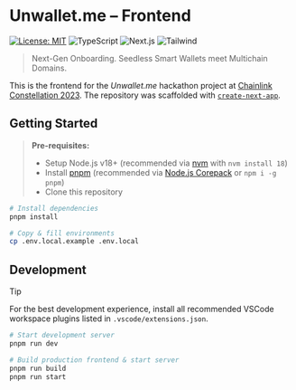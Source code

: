 # Unwallet.me – Frontend

[![License: MIT](https://img.shields.io/badge/License-MIT-yellow.svg)](https://opensource.org/licenses/MIT)
![TypeScript](https://img.shields.io/badge/Typescript-blue)
![Next.js](https://img.shields.io/badge/Next.js-gray)
![Tailwind](https://img.shields.io/badge/Tailwind-pink)

> Next-Gen Onboarding. Seedless Smart Wallets meet Multichain Domains.

This is the frontend for the _Unwallet.me_ hackathon project at [Chainlink Constellation 2023](https://chain.link/hackathon). The repository was scaffolded with [`create-next-app`](https://github.com/vercel/next.js/tree/canary/packages/create-next-app).

## Getting Started

> **Pre-requisites:**
>
> - Setup Node.js v18+ (recommended via [nvm](https://github.com/nvm-sh/nvm) with `nvm install 18`)
> - Install [pnpm](https://pnpm.io/installation) (recommended via [Node.js Corepack](https://nodejs.org/api/corepack.html) or `npm i -g pnpm`)
> - Clone this repository

```bash
# Install dependencies
pnpm install

# Copy & fill environments
cp .env.local.example .env.local
```

## Development

> [!TIP]  
> For the best development experience, install all recommended VSCode workspace plugins listed in `.vscode/extensions.json`.

```bash
# Start development server
pnpm run dev

# Build production frontend & start server
pnpm run build
pnpm run start
```
